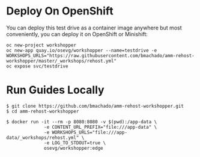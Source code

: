 # Deploy On OpenShift

You can deploy this test drive as a container image anywhere but most conveniently, you can deploy it on OpenShift or Minishift:

~~~shell
oc new-project workshopper
oc new-app quay.io/osevg/workshopper --name=testdrive -e WORKSHOPS_URLS="https://raw.githubusercontent.com/bmachado/amm-rehost-workshopper/master/_workshops/rehost.yml"
oc expose svc/testdrive
~~~

# Run Guides Locally

~~~shell
$ git clone https://github.com/bmachado/amm-rehost-workshopper.git
$ cd amm-rehost-workshopper

$ docker run -it --rm -p 8080:8080 -v $(pwd):/app-data \
              -e CONTENT_URL_PREFIX="file:///app-data" \
              -e WORKSHOPS_URLS="file:///app-data/_workshops/rehost.yml" \
              -e LOG_TO_STDOUT=true \
              osevg/workshopper:edge
~~~
